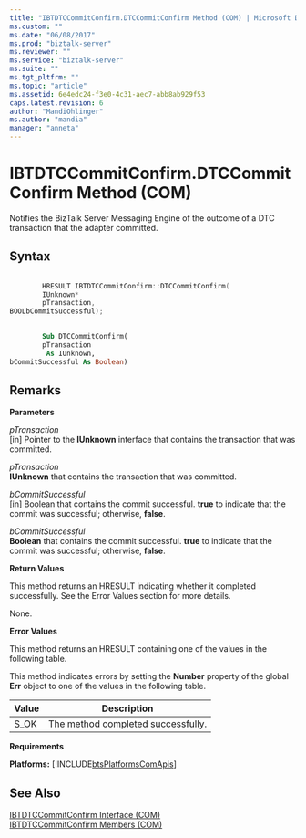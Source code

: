 ```yaml
---
title: "IBTDTCCommitConfirm.DTCCommitConfirm Method (COM) | Microsoft Docs"
ms.custom: ""
ms.date: "06/08/2017"
ms.prod: "biztalk-server"
ms.reviewer: ""
ms.service: "biztalk-server"
ms.suite: ""
ms.tgt_pltfrm: ""
ms.topic: "article"
ms.assetid: 6e4edc24-f3e0-4c31-aec7-abb8ab929f53
caps.latest.revision: 6
author: "MandiOhlinger"
ms.author: "mandia"
manager: "anneta"
---
```

# IBTDTCCommitConfirm.DTCCommitConfirm Method (COM)
Notifies the BizTalk Server Messaging Engine of the outcome of a DTC transaction that the adapter committed.  
  
## Syntax  
  
```cpp  
  
        HRESULT IBTDTCCommitConfirm::DTCCommitConfirm(  
        IUnknown*  
        pTransaction,  
BOOLbCommitSuccessful);  
```  
  
```vb  
  
        Sub DTCCommitConfirm(  
        pTransaction  
         As IUnknown,  
bCommitSuccessful As Boolean)  
```  
  
## Remarks  
 **Parameters**  
  
 *pTransaction*  
 [in] Pointer to the **IUnknown** interface that contains the transaction that was committed.  
  
 *pTransaction*  
 **IUnknown** that contains the transaction that was committed.  
  
 *bCommitSuccessful*  
 [in] Boolean that contains the commit successful. **true** to indicate that the commit was successful; otherwise, **false**.  
  
 *bCommitSuccessful*  
 **Boolean** that contains the commit successful. **true** to indicate that the commit was successful; otherwise, **false**.  
  
 **Return Values**  
  
 This method returns an HRESULT indicating whether it completed successfully. See the Error Values section for more details.  
  
 None.  
  
 **Error Values**  
  
 This method returns an HRESULT containing one of the values in the following table.  
  
 This method indicates errors by setting the **Number** property of the global **Err** object to one of the values in the following table.  
  
|Value|Description|  
|-----------|-----------------|  
|S_OK|The method completed successfully.|  
  
 **Requirements**  
  
 **Platforms:**  [!INCLUDE[btsPlatformsComApis](../includes/btsplatformscomapis-md.md)]  
  
## See Also  
 [IBTDTCCommitConfirm Interface (COM)](../core/ibtdtccommitconfirm-interface-com.md)   
 [IBTDTCCommitConfirm Members (COM)](../core/ibtdtccommitconfirm-members-com.md)